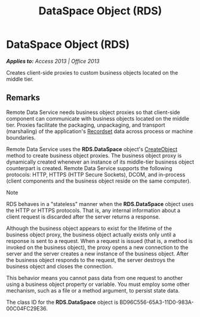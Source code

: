 ﻿---
title: DataSpace Object (RDS)
TOCTitle: DataSpace Object (RDS)
ms:assetid: 7db181d5-422b-49fe-b6af-a20f5da520ff
ms:mtpsurl: https://msdn.microsoft.com/en-us/library/JJ249527(v=office.15)
ms:contentKeyID: 48545862
ms.date: 09/18/2015
mtps_version: v=office.15
---

# DataSpace Object (RDS)


_**Applies to:** Access 2013 | Office 2013_

Creates client-side proxies to custom business objects located on the middle tier.

## Remarks

Remote Data Service needs business object proxies so that client-side component can communicate with business objects located on the middle tier. Proxies facilitate the packaging, unpackaging, and transport (marshaling) of the application's [Recordset](recordset-object-ado.md) data across process or machine boundaries.

Remote Data Service uses the **RDS.DataSpace** object's [CreateObject](createobject-method-rds.md) method to create business object proxies. The business object proxy is dynamically created whenever an instance of its middle-tier business object counterpart is created. Remote Data Service supports the following protocols: HTTP, HTTPS (HTTP Secure Sockets), DCOM, and in-process (client components and the business object reside on the same computer).


> [!NOTE]
> <P>RDS behaves in a "stateless" manner when the <STRONG>RDS.DataSpace</STRONG> object uses the HTTP or HTTPS protocols. That is, any internal information about a client request is discarded after the server returns a response.</P>



Although the business object appears to exist for the lifetime of the business object proxy, the business object actually exists only until a response is sent to a request. When a request is issued (that is, a method is invoked on the business object), the proxy opens a new connection to the server and the server creates a new instance of the business object. After the business object responds to the request, the server destroys the business object and closes the connection.

This behavior means you cannot pass data from one request to another using a business object property or variable. You must employ some other mechanism, such as a file or a method argument, to persist state data.

The class ID for the **RDS.DataSpace** object is BD96C556-65A3-11D0-983A-00C04FC29E36.

